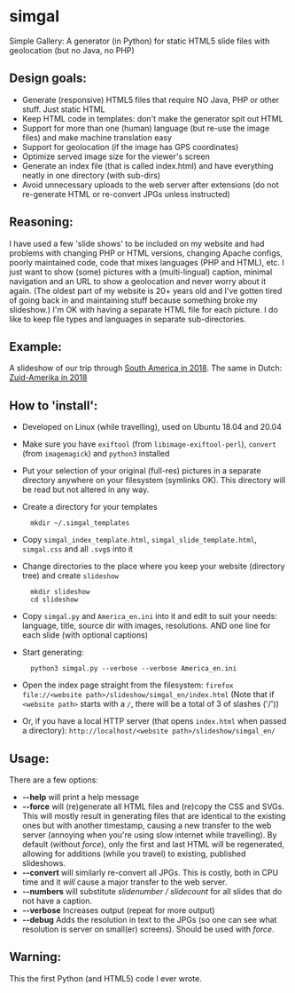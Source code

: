 # simgal
Simple Gallery: A generator (in Python) for static HTML5 slide files with geolocation (but no Java, no PHP)

## Design goals:
- Generate (responsive) HTML5 files that require NO Java, PHP or other stuff. Just static HTML
- Keep HTML code in templates: don't make the generator spit out HTML
- Support for more than one (human) language (but re-use the image files) and make machine translation easy
- Support for geolocation (if the image has GPS coordinates)
- Optimize served image size for the viewer's screen
- Generate an index file (that is called index.html) and have everything neatly in one directory (with sub-dirs)
- Avoid unnecessary uploads to the web server after extensions (do not re-generate HTML or re-convert JPGs unless instructed) 

## Reasoning:
I have used a few 'slide shows' to be included on my website and had problems with changing PHP or HTML versions, changing Apache configs, poorly maintained code, code that mixes languages (PHP and HTML), etc. I just want to show (some) pictures with a (multi-lingual) caption, minimal navigation and an URL to show a geolocation and never worry about it again. (The oldest part of my website is 20+ years old and I've gotten tired of going back in and maintaining stuff because something broke my slideshow.) I'm OK with having a separate HTML file for each picture. I do like to keep file types and languages in separate sub-directories.

## Example:
A slideshow of our trip through [South America in 2018](https://www.choam.com/2018_uy-co/slideshow/simgal_en). The same in Dutch: [Zuid-Amerika in 2018](https://www.choam.com/2018_uy-co/slideshow/simgal_nl)

## How to 'install':
- Developed on Linux (while travelling), used on Ubuntu 18.04 and 20.04
- Make sure you have `exiftool` (from `libimage-exiftool-perl`), `convert` (from `imagemagick`) and `python3` installed
- Put your selection of your original (full-res) pictures in a separate directory anywhere on your filesystem (symlinks OK). This directory will be read but not altered in any way. 
- Create a directory for your templates

        mkdir ~/.simgal_templates

- Copy `simgal_index_template.html`, `simgal_slide_template.html`, `simgal.css` and all `.svg`s into it
- Change directories to the place where you keep your website (directory tree) and create `slideshow`

        mkdir slideshow
        cd slideshow

- Copy `simgal.py` and `America_en.ini` into it and edit to suit your needs: language, title, source dir with images, resolutions. AND one line for each slide (with optional captions)
- Start generating:

        python3 simgal.py --verbose --verbose America_en.ini

- Open the index page straight from the filesystem: `firefox file://<website path>/slideshow/simgal_en/index.html` (Note that if `<website path>` starts with a `/`, there will be a total of 3 of slashes ('/'))
- Or, if you have a local HTTP server (that opens `index.html` when passed a directory): `http://localhost/<website path>/slideshow/simgal_en/`

## Usage:
There are a few options:

- **--help** will print a help message
- **--force** will (re)generate all HTML files and (re)copy the CSS and SVGs. This will mostly result in generating files that are identical to the existing ones but with another timestamp, causing a new transfer to the web server (annoying when you're using slow internet while travelling). By default (without *force*), only the first and last HTML will be regenerated, allowing for additions (while you travel) to existing, published slideshows.
- **--convert** will similarly re-convert all JPGs. This is costly, both in CPU time and it *will* cause a major transfer to the web server.
- **--numbers** will substitute *slidenumber / slidecount* for all slides that do not have a caption.
- **--verbose** Increases output (repeat for more output)
- **--debug** Adds the resolution in text to the JPGs (so one can see what resolution is server on small(er) screens). Should be used with *force*.

## Warning:
This the first Python (and HTML5) code I ever wrote.

<!-- 
# name		: $RCSfile: README.md,v $ $Revision: 1.4 $
# issued	: $Date: 2021/01/03 13:28:23 $
# id		: $Id: README.md,v 1.4 2021/01/03 13:28:23 adriaan Exp $

# vim:set textwidth=0 ft=markdown:
-->
